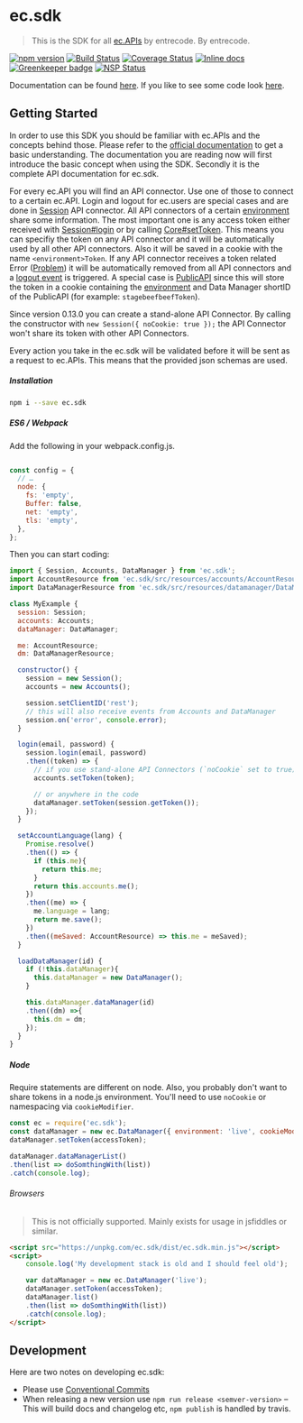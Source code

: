 # ec.sdk

> This is the SDK for all [ec.APIs](https://doc.entrecode.de) by entrecode. By entrecode.

[![npm version][npm-image]][npm-url] [![Build Status][travis-image]][travis-url] [![Coverage Status][cover-image]][cover-url] [![Inline docs][doc-image]][doc-url] [![Greenkeeper badge](https://badges.greenkeeper.io/entrecode/ec.sdk.svg)](https://greenkeeper.io/) [![NSP Status][nsp-image]][nsp-url]

Documentation can be found [here](https://entrecode.github.io/ec.sdk/). If you like to see some code look [here](https://github.com/entrecode/ec.sdk).

## Getting Started

In order to use this SDK you should be familiar with ec.APIs and the concepts behind those. Please refer to the [official documentation](https://doc.entrecode.de) to get a basic understanding. The documentation you are reading now will first introduce the basic concept when using the SDK. Secondly it is the complete API documentation for ec.sdk.

For every ec.API you will find an API connector. Use one of those to connect to a certain ec.API. Login and logout for ec.users are special cases and are done in [Session](#Session) API connector. All API connectors of a certain [environment](#environment) share some information. The most important one is any access token either received with [Session#login](#Session#login) or by calling [Core#setToken](#Core#setToken). This means you can specifiy the token on any API connector and it will be automatically used by all other API connectors. Also it will be saved in a cookie with the name `<environment>Token`. If any API connector receives a token related Error ([Problem](#Problem)) it will be automatically removed from all API connectors and a [logout event](#eventeventlogout) is triggered. A special case is [PublicAPI](#PublicAPI) since this will store the token in a cookie containing the [environment](#environment) and Data Manager shortID of the PublicAPI (for example: `stagebeefbeefToken`).

Since version 0.13.0 you can create a stand-alone API Connector. By calling the constructor with `new Session({ noCookie: true });` the API Connector won't share its token with other API Connectors.

Every action you take in the ec.sdk will be validated before it will be sent as a request to ec.APIs. This means that the provided json schemas are used.

##### Installation

```sh
npm i --save ec.sdk
```

##### ES6 / Webpack

Add the following in your webpack.config.js.

```js

const config = {
  // …
  node: {
    fs: 'empty',
    Buffer: false,
    net: 'empty',
    tls: 'empty',
  },
};
```

Then you can start coding:

```js
import { Session, Accounts, DataManager } from 'ec.sdk';
import AccountResource from 'ec.sdk/src/resources/accounts/AccountResource';
import DataManagerResource from 'ec.sdk/src/resources/datamanager/DataManagerResource';

class MyExample {
  session: Session;
  accounts: Accounts;
  dataManager: DataManager;

  me: AccountResource;
  dm: DataManagerResource;

  constructor() {
    session = new Session();
    accounts = new Accounts();

    session.setClientID('rest');
    // this will also receive events from Accounts and DataManager
    session.on('error', console.error);
  }

  login(email, password) {
    session.login(email, password)
    .then((token) => {
      // if you use stand-alone API Connectors (`noCookie` set to true)
      accounts.setToken(token);

      // or anywhere in the code
      dataManager.setToken(session.getToken());
    });
  }

  setAccountLanguage(lang) {
    Promise.resolve()
    .then(() => {
      if (this.me){
        return this.me;
      }
      return this.accounts.me();
    })
    .then((me) => {
      me.language = lang;
      return me.save();
    })
    .then((meSaved: AccountResource) => this.me = meSaved);
  }

  loadDataManager(id) {
    if (!this.dataManager){
      this.dataManager = new DataManager();
    }

    this.dataManager.dataManager(id)
    .then((dm) =>{
      this.dm = dm;
    });
  }
}
```

##### Node

Require statements are different on node. Also, you probably don't want to share tokens in a node.js environment. You'll need to use `noCookie` or namespacing via `cookieModifier`.

```js
const ec = require('ec.sdk');
const dataManager = new ec.DataManager({ environment: 'live', cookieModifier: 'myScriptName' });
dataManager.setToken(accessToken);

dataManager.dataManagerList()
.then(list => doSomthingWith(list))
.catch(console.log);
```

###### Browsers

> This is not officially supported. Mainly exists for usage in jsfiddles or similar.

```html
<script src="https://unpkg.com/ec.sdk/dist/ec.sdk.min.js"></script>
<script>
    console.log('My development stack is old and I should feel old');

    var dataManager = new ec.DataManager('live');
    dataManager.setToken(accessToken);
    dataManager.list()
    .then(list => doSomthingWith(list))
    .catch(console.log);
</script>
```

## Development

Here are two notes on developing ec.sdk:

* Please use [Conventional Commits](https://www.conventionalcommits.org/en/v1.0.0-beta.2/)
* When releasing a new version use `npm run release <semver-version>` – This will build docs and changelog etc, `npm publish` is handled by travis.

[travis-image]: https://travis-ci.org/entrecode/ec.sdk.svg?branch=master
[travis-url]: https://travis-ci.org/entrecode/ec.sdk
[cover-image]: https://coveralls.io/repos/github/entrecode/ec.sdk/badge.svg?branch=master
[cover-url]: https://coveralls.io/github/entrecode/ec.sdk?branch=master
[npm-image]: https://badge.fury.io/js/ec.sdk.svg
[npm-url]: https://www.npmjs.com/package/ec.sdk
[nsp-image]: https://nodesecurity.io/orgs/entrecode/projects/1cb6afc6-44bf-4cbc-8ea9-b2dcaf599609/badge
[nsp-url]: https://nodesecurity.io/orgs/entrecode/projects/1cb6afc6-44bf-4cbc-8ea9-b2dcaf599609
[doc-image]: http://inch-ci.org/github/entrecode/ec.sdk.svg?branch=master
[doc-url]: http://inch-ci.org/github/entrecode/ec.sdk
